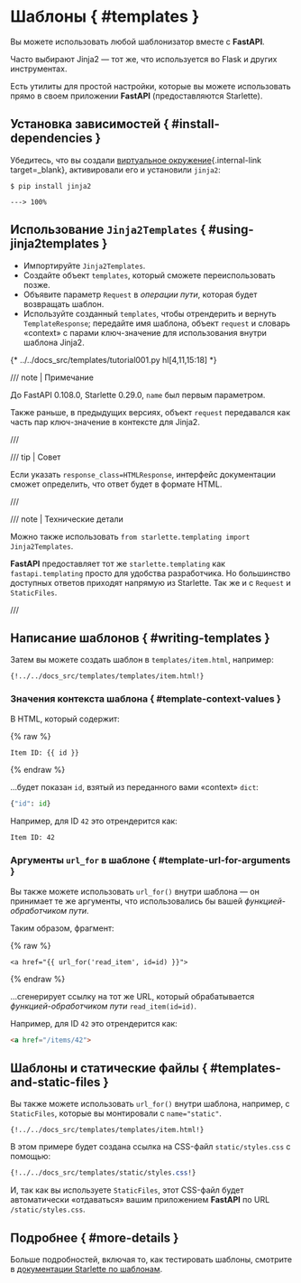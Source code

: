 # Шаблоны { #templates }

Вы можете использовать любой шаблонизатор вместе с **FastAPI**.

Часто выбирают Jinja2 — тот же, что используется во Flask и других инструментах.

Есть утилиты для простой настройки, которые вы можете использовать прямо в своем приложении **FastAPI** (предоставляются Starlette).

## Установка зависимостей { #install-dependencies }

Убедитесь, что вы создали [виртуальное окружение](../virtual-environments.md){.internal-link target=_blank}, активировали его и установили `jinja2`:

<div class="termy">

```console
$ pip install jinja2

---> 100%
```

</div>

## Использование `Jinja2Templates` { #using-jinja2templates }

- Импортируйте `Jinja2Templates`.
- Создайте объект `templates`, который сможете переиспользовать позже.
- Объявите параметр `Request` в *операции пути*, которая будет возвращать шаблон.
- Используйте созданный `templates`, чтобы отрендерить и вернуть `TemplateResponse`; передайте имя шаблона, объект `request` и словарь «context» с парами ключ-значение для использования внутри шаблона Jinja2.

{* ../../docs_src/templates/tutorial001.py hl[4,11,15:18] *}

/// note | Примечание

До FastAPI 0.108.0, Starlette 0.29.0, `name` был первым параметром.

Также раньше, в предыдущих версиях, объект `request` передавался как часть пар ключ-значение в контексте для Jinja2.

///

/// tip | Совет

Если указать `response_class=HTMLResponse`, интерфейс документации сможет определить, что ответ будет в формате HTML.

///

/// note | Технические детали

Можно также использовать `from starlette.templating import Jinja2Templates`.

**FastAPI** предоставляет тот же `starlette.templating` как `fastapi.templating` просто для удобства разработчика. Но большинство доступных ответов приходят напрямую из Starlette. Так же и с `Request` и `StaticFiles`.

///

## Написание шаблонов { #writing-templates }

Затем вы можете создать шаблон в `templates/item.html`, например:

```jinja hl_lines="7"
{!../../docs_src/templates/templates/item.html!}
```

### Значения контекста шаблона { #template-context-values }

В HTML, который содержит:

{% raw %}

```jinja
Item ID: {{ id }}
```

{% endraw %}

...будет показан `id`, взятый из переданного вами «context» `dict`:

```Python
{"id": id}
```

Например, для ID `42` это отрендерится как:

```html
Item ID: 42
```

### Аргументы `url_for` в шаблоне { #template-url-for-arguments }

Вы также можете использовать `url_for()` внутри шаблона — он принимает те же аргументы, что использовались бы вашей *функцией-обработчиком пути*.

Таким образом, фрагмент:

{% raw %}

```jinja
<a href="{{ url_for('read_item', id=id) }}">
```

{% endraw %}

...сгенерирует ссылку на тот же URL, который обрабатывается *функцией-обработчиком пути* `read_item(id=id)`.

Например, для ID `42` это отрендерится как:

```html
<a href="/items/42">
```

## Шаблоны и статические файлы { #templates-and-static-files }

Вы также можете использовать `url_for()` внутри шаблона, например, с `StaticFiles`, которые вы монтировали с `name="static"`.

```jinja hl_lines="4"
{!../../docs_src/templates/templates/item.html!}
```

В этом примере будет создана ссылка на CSS-файл `static/styles.css` с помощью:

```CSS hl_lines="4"
{!../../docs_src/templates/static/styles.css!}
```

И, так как вы используете `StaticFiles`, этот CSS-файл будет автоматически «отдаваться» вашим приложением **FastAPI** по URL `/static/styles.css`.

## Подробнее { #more-details }

Больше подробностей, включая то, как тестировать шаблоны, смотрите в <a href="https://www.starlette.io/templates/" class="external-link" target="_blank">документации Starlette по шаблонам</a>.
